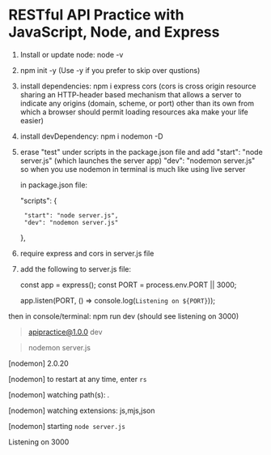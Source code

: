 # RESTful API Practice with JavaScript, Node, and Express

1. Install or update node: node -v
2. npm init -y (Use -y if you prefer to skip over qustions)
3. install dependencies: npm i express cors (cors is cross origin resource sharing an HTTP-header based mechanism that allows a server to indicate any origins (domain, scheme, or port) other than its own from which a browser should permit loading resources aka make your life easier)
4. install devDependency: npm i nodemon -D
5. erase "test" under scripts in the package.json file and add "start": "node server.js" (which launches the server app) "dev": "nodemon server.js" so when you use nodemon in terminal is much like using live server 

    in package.json file:

      "scripts": {

        "start": "node server.js",
        "dev": "nodemon server.js"

      },

6. require express and cors in server.js file
7. add the following to server.js file:

      const app = express();
      const PORT = process.env.PORT || 3000;

      app.listen(PORT, () => console.log(`Listening on ${PORT}`));

then in console/terminal: npm run dev (should see listening on 3000)

> apipractice@1.0.0 dev

> nodemon server.js

[nodemon] 2.0.20

[nodemon] to restart at any time, enter `rs`

[nodemon] watching path(s): *.*

[nodemon] watching extensions: js,mjs,json

[nodemon] starting `node server.js`

Listening on 3000
